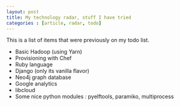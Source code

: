 ```yaml
---
layout: post
title: My technology radar, stuff I have tried
categories : [article, radar, todo]
---
```


This is a list of items that were previously on my todo list.

* Basic Hadoop (using Yarn)
* Provisioning with Chef
* Ruby language
* Django (only its vanilla flavor)
* Neo4j graph database
* Google analytics
* libcloud
* Some nice python modules : pyelftools, paramiko, multiprocess

